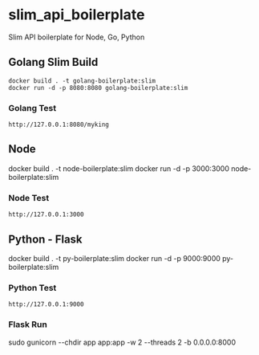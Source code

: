 # slim_api_boilerplate
Slim API boilerplate for Node, Go, Python

## Golang Slim Build
```
docker build . -t golang-boilerplate:slim
docker run -d -p 8080:8080 golang-boilerplate:slim
```

### Golang Test
`http://127.0.0.1:8080/myking`

## Node
docker build . -t node-boilerplate:slim
docker run -d -p 3000:3000 node-boilerplate:slim

### Node Test
`http://127.0.0.1:3000`

## Python - Flask
docker build . -t py-boilerplate:slim
docker run -d -p 9000:9000 py-boilerplate:slim

### Python Test
`http://127.0.0.1:9000`

### Flask Run
sudo gunicorn --chdir app app:app -w 2 --threads 2 -b 0.0.0.0:8000